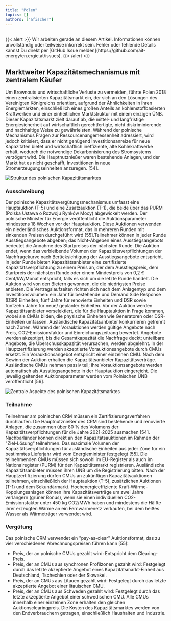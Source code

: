 ```yaml
---
title: "Polen"
topics: []
authors: ["afischer"]
---
```


<br>
{{< alert >}}
Wir arbeiten gerade an diesem Artikel. Informationen können unvollständig oder teilweise inkorrekt sein. Fehler oder fehlende Details kannst Du direkt per [GitHub Issue melden](https://github.com/ait-energy/en.ergie.at/issues).
{{< /alert >}}

## Marktweiter Kapazitätsmechanismus mit zentralem Käufer

Um Brownouts und wirtschaftliche Verluste zu vermeiden, führte Polen 2018 einen zentralisierten Kapazitätsmarkt ein, der sich an den Lösungen des Vereinigten Königreichs orientiert, aufgrund der Ähnlichkeiten in ihren Energiemärkten, einschließlich eines großen Anteils an kohlenstoffbasierten Kraftwerken und einer einheitlichen Marktstruktur mit einem einzigen ÜNB. Dieser Kapazitätsmarkt zielt darauf ab, die mittel- und langfristige Energiesicherheit auf wirtschaftlich gerechtfertigte, nicht diskriminierende und nachhaltige Weise zu gewährleisten. Während der polnische Mechanismus Fragen zur Ressourcenangemessenheit adressiert, wird jedoch kritisiert, dass er nicht genügend Investitionsanreize für neue Kapazitäten bietet und wirtschaftlich ineffiziente, alte Kohlekraftwerke erhält, wodurch die notwendige Dekarbonisierung des Stromsystems verzögert wird. Die Hauptnutznießer waren bestehende Anlagen, und der Markt hat es nicht geschafft, Investitionen in neue Stromerzeugungseinheiten anzuregen. [54].

![Struktur des polnischen Kapazitätsmarktes](/polen_images/struktur_des_polnischen_kms.jpg)

### Ausschreibung

Der polnische Kapazitätsvergütungsmechanismus umfasst eine Hauptauktion (T-5) und eine Zusatzauktion (T-1), die beide über das PURM (Polska Ustawa o Rozwoju Rynków Mocy) abgewickelt werden. Der polnische Minister für Energie veröffentlicht die Auktionsparameter mindestens 18 Wochen vor der Hauptauktion. Diese Auktionen verwenden ein niederländisches Auktionsformat, das in mehreren Runden mit sinkenden Preisen durchgeführt wird  [55].Teilnehmer können in jeder Runde Ausstiegsangebote abgeben; das Nicht-Abgeben eines Ausstiegsangebots bedeutet die Annahme des Startpreises der nächsten Runde. Die Auktion endet, wenn das verbleibende Volumen der Kapazitätsverpflichtungen der Nachfragekurve nach Berücksichtigung der Ausstiegsangebote entspricht. In jeder Runde bieten Kapazitätsanbieter eine zertifizierte Kapazitätsverpflichtung zu einem Preis an, der dem Ausstiegspreis, dem Startpreis der nächsten Runde oder einem Mindestpreis von 0,2 € Cent/kW/Monat entspricht, falls es sich um die letzte Runde handelt. Die Auktion wird von den Bietern gewonnen, die die niedrigsten Preise anbieten. Die Vertragslaufzeiten richten sich nach dem Anlagentyp und dem Investitionsvolumen: ein Jahr für bestehende und Demand Side Response (DSR) Einheiten, fünf Jahre für renovierte Einheiten und DSR sowie fünfzehn Jahre für neue/ geplanter Einheiten. Vor der Auktion werden Kapazitätsanbieter vorselektiert, die für die Hauptauktion in Frage kommen, wobei sie CMUs bilden, die physische Einheiten wie Generatoren oder DSR-Einheiten umfassen. Ausländische Kapazitätsanbieter konkurrieren getrennt nach Zonen. Während der Vorauktionen werden gültige Angebote nach Preis, CO2-Emissionsfaktor und Einreichungszeitrang bewertet. Angebote werden akzeptiert, bis die Gesamtkapazität die Nachfrage deckt; unteilbare Angebote, die Überschusskapazität verursachen, werden abgelehnt. In der Hauptzertifizierung werden akzeptierte Vorauktionsangebote durch CMUs ersetzt. Ein Vorauktionsangebot entspricht einer einzelnen CMU. Nach dem Gewinn der Auktion erhalten die Kapazitätsanbieter Kapazitätsverträge. Ausländische CMUs nehmen passiv teil; ihre Vorauktionsangebote werden automatisch als Ausstiegsangebote in der Hauptauktion eingereicht. Die jeweilig geltenden Auktionsparameter werden vom Polnischen ÜNB veröffentlicht [56].

![Zentrale Aspekte des polnischen Kapazitätsmarktes](poland_images/zentrale_aspekte_des_polnischen_kms.jpg)

### Teilnahme

Teilnehmer am polnischen CRM müssen ein Zertifizierungsverfahren durchlaufen. Die Hauptnutznießer des CRM sind bestehende und renovierte Anlagen, die zusammen über 80 % des Volumens der Kapazitätsverpflichtungen für die Jahre 2021-2025 ausmachen [54]. Nachbarländer können direkt an den Kapazitätsauktionen im Rahmen der "Ziel-Lösung" teilnehmen. Das maximale Volumen der Kapazitätsverpflichtungen für ausländische Einheiten aus jeder Zone für ein bestimmtes Lieferjahr wird vom Energieminister festgelegt [55]. Die teilnehmenden CMUs müssen sich sowohl im EU-Register als auch im Nationalregister (PURM) für den Kapazitätsmarkt registrieren. Ausländische Kapazitätsanbieter müssen ihren ÜNB um die Registrierung bitten. Nach der Hauptzertifizierung dürfen CMUs an zukünftigen Kapazitätsauktionen teilnehmen, einschließlich der Hauptauktion (T-5), zusätzlichen Auktionen (T-1) und dem Sekundärmarkt. Hochenergieeffiziente Kraft-Wärme-Kopplungsanlagen können ihre Kapazitätsverträge um zwei Jahre verlängern (grüner Bonus), wenn sie einen individuellen CO2-Emissionsfaktor unter 450 kg CO2/MWh haben und mindestens die Hälfte ihrer erzeugten Wärme an ein Fernwärmenetz verkaufen, bei dem heißes Wasser als Wärmeträger verwendet wird.

### Vergütung

Das polnische CRM verwendet ein "pay-as-clear" Auktionsformat, das zu vier verschiedenen Abrechnungspreisen führen kann [55]:

- Preis, der an polnische CMUs gezahlt wird: Entspricht dem Clearing-Preis.
- Preis, der an CMUs aus synchronen Profilzonen gezahlt wird: Festgelegt durch das letzte akzeptierte Angebot eines Kapazitätsmarkt-Einheit aus Deutschland, Tschechien oder der Slowakei.
- Preis, der an CMUs aus Litauen gezahlt wird: Festgelegt durch das letzte akzeptierte Angebot einer litauischen CMU.
- Preis, der an CMUs aus Schweden gezahlt wird: Festgelegt durch das letzte akzeptierte Angebot einer schwedischen CMU.
Alle CMUs innerhalb einer einzelnen Zone erhalten den gleichen Auktionsclearingpreis. Die Kosten des Kapazitätsmarktes werden von den Endverbrauchern getragen, einschließlich Haushalten und Industrie.
